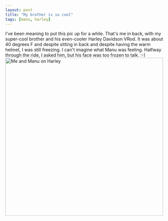```yaml
---
layout: post
title: "My brother is so cool"
tags: [manu, harley]
---
```


I've been meaning to put this pic up for a while. That's me in back, with my super-cool brother and his even-cooler Harley Davidson VRod. It was about 40 degrees F and despite sitting in back and despite having the warm helmet, I was still freezing. I can't imagine what Manu was feeling. Halfway through the ride, I asked him, but his face was too frozen to talk. :-)  <img src="http://kurup.org/photo/images/5305" alt="Me and Manu on Harley" width="500" />

